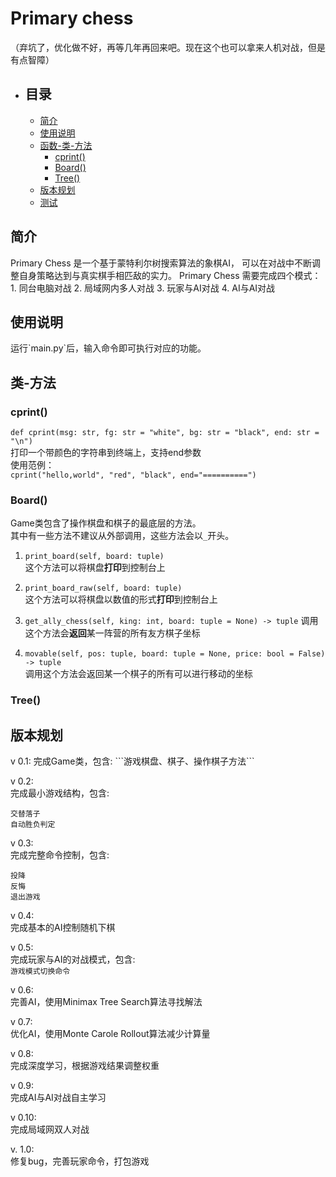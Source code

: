 # Primary chess
（弃坑了，优化做不好，再等几年再回来吧。现在这个也可以拿来人机对战，但是有点智障）

* ## 目录
  * [简介](#1)
  * [使用说明](#2)
  * [函数-类-方法](#3)
    * [cprint()](#3.1)
    * [Board()](#3.2)
    * [Tree()](#3.3)
  * [版本规划](#4)
  * [测试](#5)

<h2 id="1">简介</h2>
Primary Chess 是一个基于蒙特利尔树搜索算法的象棋AI，
可以在对战中不断调整自身策略达到与真实棋手相匹敌的实力。  
Primary Chess 需要完成四个模式：  
1. 同台电脑对战
2. 局域网内多人对战
3. 玩家与AI对战
4. AI与AI对战




<h2 id="2">使用说明</h2>
运行`main.py`后，输入命令即可执行对应的功能。




<h2 id="3">类-方法</h2>

<h3 id="3.1">cprint()</h3>

`def cprint(msg: str, fg: str = "white", bg: str = "black", end: str = "\n")`  
打印一个带颜色的字符串到终端上，支持end参数  
使用范例：  
`cprint("hello,world", "red", "black", end="==========")`


<h3 id="3.2">Board()</h3>

Game类包含了操作棋盘和棋子的最底层的方法。  
其中有一些方法不建议从外部调用，这些方法会以`_`开头。  
1. `print_board(self, board: tuple)`  
   这个方法可以将棋盘**打印**到控制台上
   

2. `print_board_raw(self, board: tuple)`  
   这个方法可以将棋盘以数值的形式**打印**到控制台上
   

3. `get_ally_chess(self, king: int, board: tuple = None) -> tuple`
   调用这个方法会**返回**某一阵营的所有友方棋子坐标
   

4. `movable(self, pos: tuple, board: tuple = None, price: bool = False) -> tuple`  
   调用这个方法会返回某一个棋子的所有可以进行移动的坐标
   

<h3 id="3.3">Tree()</h3>



<h2 id="4">版本规划</h2>
v 0.1:  
完成Game类，包含:  
```游戏棋盘、棋子、操作棋子方法```  
  
v 0.2:  
完成最小游戏结构，包含:  
```指令控制：下棋  
交替落子  
自动胜负判定    
```

v 0.3:  
完成完整命令控制，包含:  
```开始新游戏  
投降  
反悔  
退出游戏  
```

v 0.4:  
完成基本的AI控制随机下棋  

v 0.5:  
完成玩家与AI的对战模式，包含:  
```游戏模式切换命令```

v 0.6:  
完善AI，使用Minimax Tree Search算法寻找解法  

v 0.7:  
优化AI，使用Monte Carole Rollout算法减少计算量  

v 0.8:  
完成深度学习，根据游戏结果调整权重

v 0.9:  
完成AI与AI对战自主学习  

v 0.10:  
完成局域网双人对战  

v. 1.0:  
修复bug，完善玩家命令，打包游戏
